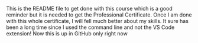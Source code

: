 This is the README file to get done with this course which is a good reminder but it is needed to get the Professional Certificate.
Once I am done with this whole certificate, I will fell much better about my skills.
It sure has been a long time since I used the command line and not the VS Code extension!
Now this is up in GitHub only right now
